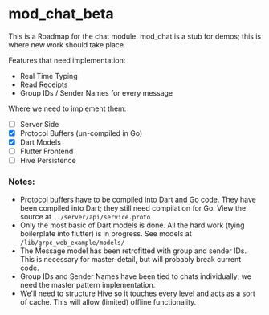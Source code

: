 # mod_chat_beta

This is a Roadmap for the chat module. mod_chat is a stub for demos; this
is where new work should take place.

Features that need implementation:
- Real Time Typing
- Read Receipts
- Group IDs / Sender Names for every message

Where we need to implement them:

- [ ] Server Side
- [x] Protocol Buffers (un-compiled in Go)
- [x] Dart Models
- [ ] Flutter Frontend
- [ ] Hive Persistence

### Notes:
- Protocol buffers have to be compiled into Dart and Go code. They have been
compiled into Dart; they still need compilation for Go. View the source at
 `../server/api/service.proto`
- Only the most basic of Dart models is done. All the hard work (tying
boilerplate into flutter) is in progress. See models at 
`/lib/grpc_web_example/models/`
- The Message model has been retrofitted with group and sender IDs. This
is necessary for master-detail, but will probably break current code.
- Group IDs and Sender Names have been tied to chats individually; we need
the master pattern implementation.
- We'll need to structure Hive so it touches every level and acts as a sort
of cache. This will allow (limited) offline functionality.
